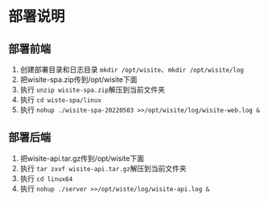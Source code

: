 # 部署说明
## 部署前端
1. 创建部署目录和日志目录 `mkdir /opt/wisite`、`mkdir /opt/wisite/log`
1. 把wisite-spa.zip传到/opt/wisite下面
2. 执行 `unzip wisite-spa.zip`解压到当前文件夹
3. 执行 `cd wiste-spa/linux`
4. 执行 `nohup ./wisite-spa-20220503 >>/opt/wisite/log/wisite-web.log &`


## 部署后端
1. 把wisite-api.tar.gz传到/opt/wisite下面
2. 执行 `tar zxvf wisite-api.tar.gz`解压到当前文件夹
3. 执行 `cd linux64`
4. 执行 `nohup ./server >>/opt/wiste/log/wisite-api.log &`